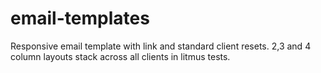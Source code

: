 # email-templates
Responsive email template with link and standard client resets.
2,3 and 4 column layouts stack across all clients in litmus tests.
